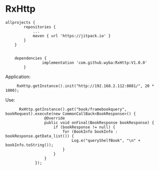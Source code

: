 # RxHttp

    allprojects {
            repositories {
                ...
                maven { url 'https://jitpack.io' }
            }
        }
        
        
        dependencies {
        	        implementation 'com.github.wyba:RxHttp:V1.0.0'
        	}
        	

   Application:

         RxHttp.getInstance().init("http://192.168.2.112:8081/", 20 * 1000);

   Use:

          RxHttp.getInstance().get("book/framebookquery", bookRequest).execute(new CommonCallBack<BookResponse>() {
                     @Override
                     public void onFinal(BookResponse bookResponse) {
                         if (bookResponse != null) {
                             for (BookInfo bookInfo : bookResponse.getData_list()) {
                                 Log.e("queryShelfBook", "\n" + bookInfo.toString());
                             }
                         }
                     }
                 });

